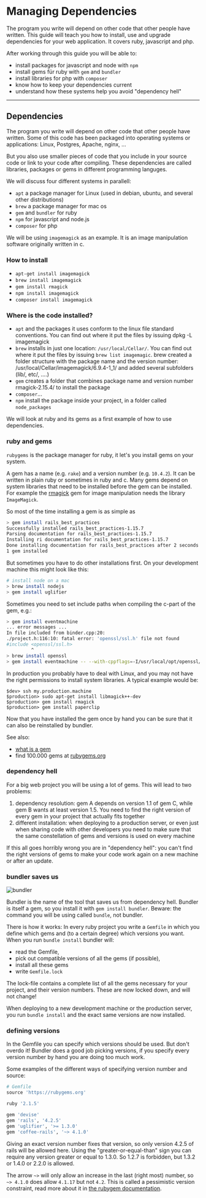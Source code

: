 Managing Dependencies
=======================

The program you write will depend on other code
that other people have written.  This guide will teach you 
how to install, use and upgrade dependencies for your web application. 
It covers ruby, javascript and php.

After working through this guide you will be able to:

* install packages for javascript and node with `npm`
* install gems für ruby with `gem` and `bundler`
* install libraries for php with `composer`
* know how to keep your dependencies current
* understand how these systems help you avoid "dependency hell"

---------------------------------------------------------------------------

Dependencies
-----------

The program you write will depend on other code
that other people have written. Some of this code
has been packaged into operating systems or applications:
Linux, Postgres, Apache, nginx, ... 

But you also use smaller pieces of code that you include
in your source code or link to your code after compiling.
These dependencies are called libraries, packages or gems in different
programming languges.

We will discuss four different systems in parallell:

* `apt` a package manager for Linux (used in debian, ubuntu, and several other distributions)
* `brew` a package manager for mac os
* `gem` and `bundler` for ruby
* `npm` for javascript and node.js
* `composer` for php

We will be using `imagemagick` as an example. It is an image
manipulation software originally written in c.

### How to install

* `apt-get install imagemagick`
* `brew install imagemagick`
* `gem install rmagick`
* `npm install imagemagick`
* `composer install imagemagick`


### Where is the code installed?

* `apt` and the packages it uses conform to the linux file standard conventions. You can find out where it put the files by issuing dpkg -L imagemagick
* `brew` installs in just one location:  `/usr/local/Cellar/`.  You can find out where it put the files by issuing `brew list imagemagic`. brew created a folder structure with the package name and the version number: /usr/local/Cellar/imagemagick/6.9.4-1_1/  and added several subfolders (lib/, etc/, ....)
* `gem` creates a folder that combines package name and version number rmagick-2.15.4/ to install the package
* `composer`...
* `npm` install the package inside your project, in a folder called `node_packages`

We will look at ruby and its gems as a first example of how to
use dependencies.  

### ruby and gems

`rubygems` is the package manager for ruby,
it let's you install gems on your system.

A gem has a name  (e.g. `rake`) and a version number (e.g. `10.4.2`).
It can be written in plain ruby or sometimes in ruby and c.  Many gems
depend on system libraries that need to be installed before the gem can
be installed.  For example the [rmagick](https://rubygems.org/gems/rmagick/versions/2.15.4)
gem for image manipulation needs the library `ImageMagick`.

So most of the time installing a gem is as simple as

```bash
> gem install rails_best_practices
Successfully installed rails_best_practices-1.15.7
Parsing documentation for rails_best_practices-1.15.7
Installing ri documentation for rails_best_practices-1.15.7
Done installing documentation for rails_best_practices after 2 seconds
1 gem installed
```

But sometimes you have to do other installations first. 
On your development machine this might look like this:

```bash
# install node on a mac
> brew install nodejs
> gem install uglifier
```

Sometimes you need to set include paths when compiling the c-part of the gem, e.g.:

```bash
> gem install eventmachine 
... error messages ...
In file included from binder.cpp:20:
./project.h:116:10: fatal error: 'openssl/ssl.h' file not found
#include <openssl/ssl.h>
         ^
> brew install openssl
> gem install eventmachine -- --with-cppflags=-I/usr/local/opt/openssl/include
```

In production you probably have to deal with Linux, and you
may not have the right permissions to install system libraries.
A typical example would be:

``` shell
$dev> ssh my.production.machine
$production> sudo apt-get install libmagick++-dev
$production> gem install rmagick
$production> gem install paperclip
```

Now that you have installed the gem once by hand
you can be sure that it can also be reinstalled by bundler.

See also:

* [what is a gem](http://docs.rubygems.org/read/chapter/24)
* find 100.000 gems at [rubygems.org](http://rubygems.org/)

### dependency hell

For a big web project you will be using a lot of gems. This will lead
to two problems:

1. dependency resolution: gem A depends on version 1.1 of gem C, while gem B wants at least version 1.5.  You need to find the right version of every gem in your project that actually fits together
2. different installation: when deploying to a production server, or even just when sharing code with other developers you need to make sure that the same constellation of gems and versions is used on every machine

If this all goes horribly wrong you are in "dependency hell": you can't find the right versions
of gems to make your code work again on a new machine or after an update.

### bundler saves us

![bundler](images/bundler-small.png)

Bundler is the name of the tool that saves us from dependency hell.
Bundler is itself a gem, so you install it with `gem install bundler`.
Beware: the command you will be using called `bundle`, not bundler.

There is how it works: In every ruby project you write
a `Gemfile` in which you define which gems and (to a certain degree) which versions you want.
When you run `bundle install` bundler will:

* read the Gemfile, 
* pick out compatible versions of all the gems (if possible), 
* install all these gems
* write `Gemfile.lock`

The lock-file contains a complete list of all the gems necessary for
your project, and their version numbers.  These are now locked down,
and will not change!

When deploying to a new development machine or the production server, 
you run `bundle install` and the exact same versions are now installed.


### defining versions

In the Gemfile you can specify which versions should be used.
But don't overdo it!  Bundler does a good job picking versions,
if you specify every version number by hand you are doing too much work.

Some examples of the different ways of specifying version number and source:

``` ruby
# Gemfile
source 'https://rubygems.org'

ruby '2.1.5'

gem 'devise'
gem 'rails', '4.2.5'
gem 'uglifier', '>= 1.3.0'
gem 'coffee-rails', '~> 4.1.0'
```
Giving an exact version number fixes that version, so only
version 4.2.5 of rails will be allowed here.  Using the "greater-or-equal-than" sign
you can require any version greater or equal to 1.3.0.  So 1.2.7 is forbidden,
but 1.3.2 or 1.4.0 or 2.2.0 is allowed.

The arrow `~>` will only allow an increase in the 
last (right most) number, so `~> 4.1.0` does allow `4.1.17` but not `4.2`.
This is called a pessimistic version constraint, read more about 
it in [the rubygem documentation](http://guides.rubygems.org/patterns/#pessimistic-version-constraint).


